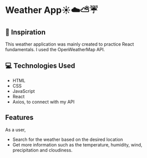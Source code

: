 # Weather App:sunny::cloud::partly_sunny::umbrella:

## :thought_balloon: Inspiration

This weather application was mainly created to practice React fundamentals. I used the OpenWeatherMap API.

## :computer: Technologies Used

- HTML
- CSS
- JavaScript
- React
- Axios, to connect with my API

## Features

As a user,

- Search for the weather based on the desired location
- Get more information such as the temperature, humidity, wind, precipitation and cloudiness.
